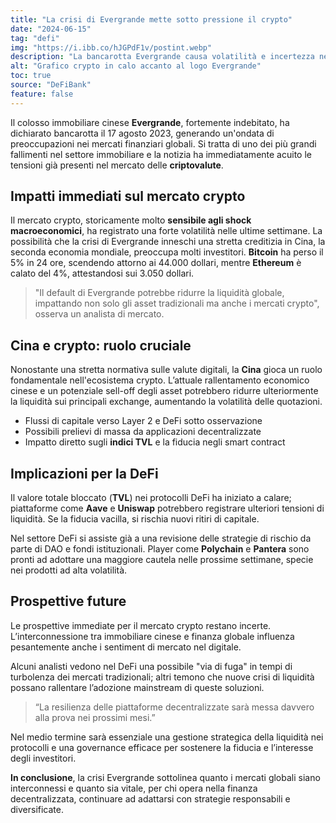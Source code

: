 ```yaml
---
title: "La crisi di Evergrande mette sotto pressione il crypto"
date: "2024-06-15"
tag: "defi"
img: "https://i.ibb.co/hJGPdF1v/postint.webp"
description: "La bancarotta Evergrande causa volatilità e incertezza nel mercato crypto globale"
alt: "Grafico crypto in calo accanto al logo Evergrande"
toc: true
source: "DeFiBank"
feature: false
---
```


Il colosso immobiliare cinese **Evergrande**, fortemente indebitato, ha dichiarato bancarotta il 17 agosto 2023, generando un'ondata di preoccupazioni nei mercati finanziari globali. Si tratta di uno dei più grandi fallimenti nel settore immobiliare e la notizia ha immediatamente acuito le tensioni già presenti nel mercato delle **criptovalute**.

## Impatti immediati sul mercato crypto

Il mercato crypto, storicamente molto **sensibile agli shock macroeconomici**, ha registrato una forte volatilità nelle ultime settimane. La possibilità che la crisi di Evergrande inneschi una stretta creditizia in Cina, la seconda economia mondiale, preoccupa molti investitori. **Bitcoin** ha perso il 5% in 24 ore, scendendo attorno ai 44.000 dollari, mentre **Ethereum** è calato del 4%, attestandosi sui 3.050 dollari.

> "Il default di Evergrande potrebbe ridurre la liquidità globale, impattando non solo gli asset tradizionali ma anche i mercati crypto", osserva un analista di mercato.

## Cina e crypto: ruolo cruciale

Nonostante una stretta normativa sulle valute digitali, la **Cina** gioca un ruolo fondamentale nell'ecosistema crypto. L’attuale rallentamento economico cinese e un potenziale sell-off degli asset potrebbero ridurre ulteriormente la liquidità sui principali exchange, aumentando la volatilità delle quotazioni.

- Flussi di capitale verso Layer 2 e DeFi sotto osservazione
- Possibili prelievi di massa da applicazioni decentralizzate
- Impatto diretto sugli **indici TVL** e la fiducia negli smart contract

## Implicazioni per la DeFi

Il valore totale bloccato (**TVL**) nei protocolli DeFi ha iniziato a calare; piattaforme come **Aave** e **Uniswap** potrebbero registrare ulteriori tensioni di liquidità. Se la fiducia vacilla, si rischia nuovi ritiri di capitale.

Nel settore DeFi si assiste già a una revisione delle strategie di rischio da parte di DAO e fondi istituzionali. Player come **Polychain** e **Pantera** sono pronti ad adottare una maggiore cautela nelle prossime settimane, specie nei prodotti ad alta volatilità.

## Prospettive future

Le prospettive immediate per il mercato crypto restano incerte. L’interconnessione tra immobiliare cinese e finanza globale influenza pesantemente anche i sentiment di mercato nel digitale.

Alcuni analisti vedono nel DeFi una possibile "via di fuga" in tempi di turbolenza dei mercati tradizionali; altri temono che nuove crisi di liquidità possano rallentare l’adozione mainstream di queste soluzioni.

> “La resilienza delle piattaforme decentralizzate sarà messa davvero alla prova nei prossimi mesi.”

Nel medio termine sarà essenziale una gestione strategica della liquidità nei protocolli e una governance efficace per sostenere la fiducia e l’interesse degli investitori.

**In conclusione**, la crisi Evergrande sottolinea quanto i mercati globali siano interconnessi e quanto sia vitale, per chi opera nella finanza decentralizzata, continuare ad adattarsi con strategie responsabili e diversificate.